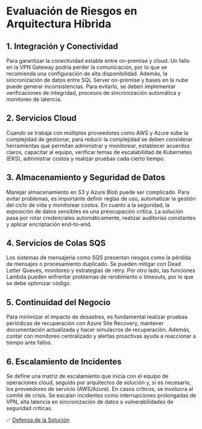 # Evaluación de Riesgos en Arquitectura Híbrida

## 1. Integración y Conectividad

Para garantizar la conectividad estable entre on-premise y cloud. Un fallo en la VPN Gateway podría perder la comunicación, por lo que se recomienda una configuración de alta disponibilidad. Además, la sincronización de datos entre SQL Server on-premise y bases en la nube puede generar inconsistencias. Para evitarlo, se deben implementar verificaciones de integridad, procesos de sincronización automática y monitoreo de latencia.

## 2. Servicios Cloud

Cuando se trabaja con múltiples proveedores como AWS y Azure sube la complejidad de gestionar, para reducir la complejidad se deben considerar herramientas que permitan administrar y monitorear, establecer acuerdos claros, capacitar al equipo, verificar temas de escalabilidad de Kubernetes (EKS), administrar costos y realizar pruebas cada cierto tiempo.  

## 3. Almacenamiento y Seguridad de Datos

Manejar almacenamiento en S3 y Azure Blob puede ser complicado. Para evitar problemas, es importante definir reglas de uso, automatizar la gestión del ciclo de vida y monitorear costos. En cuanto a la seguridad, la exposición de datos sensibles es una preocupación crítica. La solución pasa por rotar credenciales automáticamente, realizar auditorías constantes y aplicar encriptación end-to-end.  

## 4. Servicios de Colas SQS

Los sistemas de mensajería como SQS presentan riesgos como la pérdida de mensajes o procesamiento duplicado. Se pueden mitigar con Dead Letter Queues, monitoreo y estrategias de retry. Por otro lado, las funciones Lambda pueden enfrentar problemas de rendimiento o timeouts, por lo que se debe optimizar código.

## 5. Continuidad del Negocio

Para minimizar el impacto de desastres, es fundamental realizar pruebas periódicas de recuperación con Azure Site Recovery, mantener documentación actualizada y hacer simulacros de recuperación. Además, contar con monitoreo centralizado y alertas proactivas ayuda a reaccionar a tiempo ante fallos.  

## 6. Escalamiento de Incidentes

Se define una matriz de escalamiento que inicia con el equipo de operaciones cloud, seguido por arquitectos de solución y, si es necesario, los proveedores de servicio (AWS/Azure). En casos críticos, se involucra al comité de crisis. Se escalan incidentes como interrupciones prolongadas de VPN, alta latencia en sincronización de datos o vulnerabilidades de seguridad críticas.  


✅ [Defensa de la Solución](defense.md)